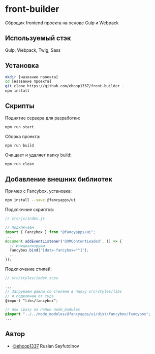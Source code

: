 
# front-builder

Сброщик frontend проекта на основе Gulp и Webpack



## Используемый стэк

Gulp, Webpack, Twig, Sass


## Установка

```bash
mkdir [название проекта]
cd [название проекта]
git clone https://github.com/ehoop1337/front-builder .
npm install
```
    
## Скрипты 

Поднятие сервера для разработки:

```bash
npm run start
```

Сборка проекта:

```bash
npm run build
```

Очищает и удаляет папку build:

```bash
npm run clean
```


## Добавление внешних библиотек
Пример с Fancybox, установка:
```bash
npm install --save @fancyapps/ui
```
Подключние скриптов:
```javascript
// src/js/index.js

// Подключаем
import { Fancybox } from "@fancyapps/ui";
...
document.addEventListener('DOMContentLoaded', () => {
  // Инициализруем
  Fancybox.bind('[data-fancybox=""]');
  ...
});
```
Подключение стилей:
```scss
// src/styles/index.scss

...
// Загружаем файлы со стилями в папку src/styles/libs
// и подключем от туда
@import "libs/fancybox";

// или сразу из папки node_modules
@import "../../node_modules/@fancyapps/ui/dist/fancybox/fancybox";
...
```


## Автор

- [@ehoop1337](https://www.github.com/ehoop1337) Ruslan Sayfutdinov

